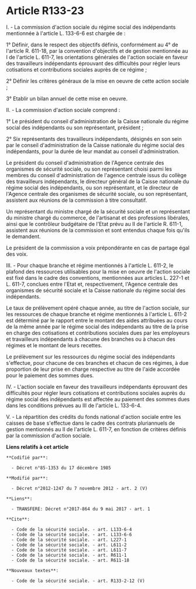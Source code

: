 # Article R133-23

I. - La commission d'action sociale du régime social des indépendants mentionnée à l'article L. 133-6-6 est chargée de :

1° Définir, dans le respect des objectifs définis, conformément au 4° de l'article R. 611-18, par la convention d'objectifs
et de gestion mentionnée au I de l'article L. 611-7, les orientations générales de l'action sociale en faveur des
travailleurs indépendants éprouvant des difficultés pour régler leurs cotisations et contributions sociales auprès de ce
régime ;

2° Définir les critères généraux de la mise en oeuvre de cette action sociale ;

3° Etablir un bilan annuel de cette mise en oeuvre.

II. - La commission d'action sociale comprend :

1° Le président du conseil d'administration de la Caisse nationale du régime social des indépendants ou son représentant,
président ;

2° Six représentants des travailleurs indépendants, désignés en son sein par le conseil d'administration de la Caisse
nationale du régime social des indépendants, pour la durée de leur mandat au conseil d'administration.

Le président du conseil d'administration de l'Agence centrale des organismes de sécurité sociale, ou son représentant choisi
parmi les membres du conseil d'administration de l'agence centrale issus du collège des travailleurs indépendants, le
directeur général de la Caisse nationale du régime social des indépendants, ou son représentant, et le directeur de l'Agence
centrale des organismes de sécurité sociale, ou son représentant, assistent aux réunions de la commission à titre
consultatif.

Un représentant du ministre chargé de la sécurité sociale et un représentant du ministre chargé du commerce, de l'artisanat
et des professions libérales, ainsi que le contrôleur budgétaire  de l'Etat prévu au II de l'article R. 611-1, assistent aux
réunions de la commission et sont entendus chaque fois qu'ils le demandent.

Le président de la commission a voix prépondérante en cas de partage égal des voix.

III. - Pour chaque branche et régime mentionnés à l'article L. 611-2, le plafond des ressources utilisables pour la mise en
oeuvre de l'action sociale est fixé dans le cadre des conventions, mentionnées aux articles L. 227-1 et L. 611-7, conclues
entre l'Etat et, respectivement, l'Agence centrale des organismes de sécurité sociale et la Caisse nationale du régime social
des indépendants.

Le taux de prélèvement opéré chaque année, au titre de l'action sociale, sur les ressources de chaque branche et régime
mentionnés à l'article L. 611-2 est déterminé par le rapport entre le montant des aides attribuées au cours de la même année
par le régime social des indépendants au titre de la prise en charge des cotisations et contributions sociales dues par les
employeurs et travailleurs indépendants à chacune des branches ou à chacun des régimes et le montant de leurs recettes.

Le prélèvement sur les ressources du régime social des indépendants s'effectue, pour chacune de ces branches et chacun de ces
régimes, à due proportion de leur prise en charge respective au titre de l'aide accordée pour le paiement des sommes dues.

IV. - L'action sociale en faveur des travailleurs indépendants éprouvant des difficultés pour régler leurs cotisations et
contributions sociales auprès du régime social des indépendants est affectée au paiement des sommes dues dans les conditions
prévues au III de l'article L. 133-6-4.

V. - La répartition des crédits du fonds national d'action sociale entre les caisses de base s'effectue dans le cadre des
contrats pluriannuels de gestion mentionnés au II de l'article L. 611-7, en fonction de critères définis par la commission
d'action sociale.

**Liens relatifs à cet article**

	**Codifié par**:

	  - Décret n°85-1353 du 17 décembre 1985

	**Modifié par**:

	  - Décret n°2012-1247 du 7 novembre 2012 - art. 2 (V)

	**Liens**:

	  - TRANSFERE: Décret n°2017-864 du 9 mai 2017 - art. 1

	**Cite**:

	  - Code de la sécurité sociale. - art. L133-6-4
	  - Code de la sécurité sociale. - art. L133-6-6
	  - Code de la sécurité sociale. - art. L227-1
	  - Code de la sécurité sociale. - art. L611-2
	  - Code de la sécurité sociale. - art. L611-7
	  - Code de la sécurité sociale. - art. R611-1
	  - Code de la sécurité sociale. - art. R611-18

	**Nouveaux textes**:

	  - Code de la sécurité sociale. - art. R133-2-12 (V)
